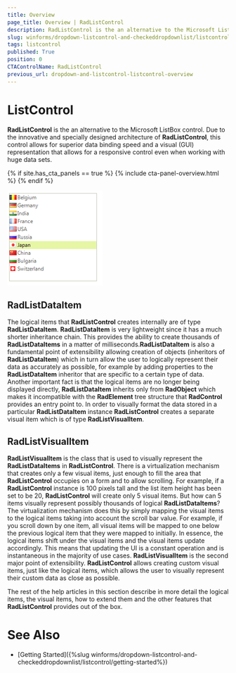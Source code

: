 ```yaml
---
title: Overview
page_title: Overview | RadListControl
description: RadListControl is the an alternative to the Microsoft ListBox control.
slug: winforms/dropdown-listcontrol-and-checkeddropdownlist/listcontrol
tags: listcontrol
published: True
position: 0
CTAControlName: RadListControl
previous_url: dropdown-and-listcontrol-listcontrol-overview
---
```


# ListControl

__RadListControl__ is the an alternative to the Microsoft ListBox control. Due to the innovative and specially designed architecture of __RadListControl__, this control allows for superior data binding speed and a visual (GUI) representation that allows for a responsive control even when working with huge data sets.

{% if site.has_cta_panels == true %}
{% include cta-panel-overview.html %}
{% endif %}

![dropdown-and-listcontrol-listcontrol-overview 001](images/dropdown-and-listcontrol-listcontrol-overview001.png)
   
## RadListDataItem
     
The logical items that __RadListControl__ creates internally are of type __RadListDataItem__. __RadListDataItem__ is very lightweight since it has a much shorter inheritance chain. This provides the ability to create thousands of __RadListDataItems__ in a matter of milliseconds.__RadListDataItem__ is also a fundamental point of extensibility allowing creation of objects (inheritors of __RadListDataItem__) which in turn allow the user to logically represent their data as accurately as possible, for example by adding properties to the __RadListDataItem__ inheritor that are specific to a certain type of data. Another important fact is that the logical items are no longer being displayed directly, __RadListDataItem__ inherits only from __RadObject__ which makes it incompatible with the __RadElement__ tree structure that __RadControl__ provides an entry point to. In order to visually format the data stored in a particular __RadListDataItem__ instance __RadListControl__ creates a separate visual item which is of type __RadListVisualItem__.        

## RadListVisualItem

__RadListVisualItem__ is the class that is used to visually represent the __RadListDataItems__ in __RadListControl__. There is a virtualization mechanism that creates only a few visual items, just enough to fill the area that __RadListControl__ occupies on a form and to allow scrolling. For example, if a __RadListControl__ instance is 100 pixels tall and the list item height has been set to be 20, __RadListControl__ will create only 5 visual items. But how can 5 items visually represent possibly thousands of logical __RadListDataItems__? The virtualization mechanism does this by simply mapping the visual items to the logical items taking into account the scroll bar value. For example, if you scroll down by one item, all visual items will be mapped to one below the previous logical item that they were mapped to initially. In essence, the logical items shift under the visual items and the visual items update accordingly. This means that updating the UI is a constant operation and is instantaneous in the majority of use cases. __RadListVisualItem__ is the second major point of extensibility. __RadListControl__ allows creating custom visual items, just like the logical items, which allows the user to visually represent their custom data as close as possible.        

The rest of the help articles in this section describe in more detail the logical items, the visual items, how to extend them and the other features that __RadListControl__ provides out of the box.

# See Also

* [Getting Started]({%slug winforms/dropdown-listcontrol-and-checkeddropdownlist/listcontrol/getting-started%})
        
